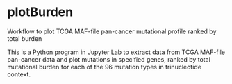# plotBurden
Workflow to plot TCGA MAF-file pan-cancer mutational profile ranked by total burden

This is a Python program in Jupyter Lab to extract data from TCGA MAF-file pan-cancer data and plot mutations in specified genes, ranked by total mutational burden for each of the 96 mutation types in trinucleotide context.
